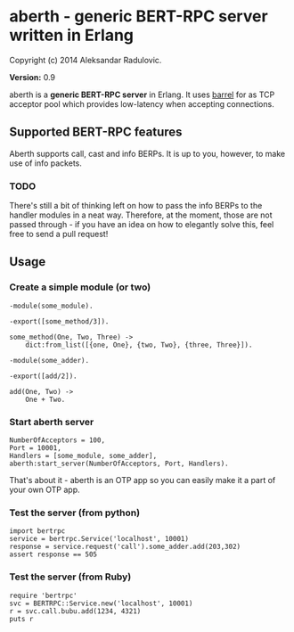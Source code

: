 # aberth - generic BERT-RPC server written in Erlang

Copyright (c) 2014 Aleksandar Radulovic.

__Version:__ 0.9


aberth is a **generic BERT-RPC server** in Erlang. It uses
[barrel](https://github.com/benoitc/barrel) for as TCP acceptor pool
which provides low-latency when accepting connections.

## Supported BERT-RPC features

Aberth supports call, cast and info BERPs. It is up to you, however, to make use of info packets.

### TODO

There's still a bit of thinking left on how to pass the info BERPs to the handler modules in a neat way.
Therefore, at the moment, those are not passed through - if you have an idea on how to elegantly solve this,
feel free to send a pull request!

## Usage

### Create a simple module (or two)

```
-module(some_module).

-export([some_method/3]).

some_method(One, Two, Three) ->
	dict:from_list([{one, One}, {two, Two}, {three, Three}]).
```

```
-module(some_adder).

-export([add/2]).

add(One, Two) ->
	One + Two.
```

### Start aberth server

```
NumberOfAcceptors = 100,
Port = 10001,
Handlers = [some_module, some_adder],
aberth:start_server(NumberOfAcceptors, Port, Handlers).
```

That's about it - aberth is an OTP app so you can easily make it a part of your own OTP app.

### Test the server (from python)

```
import bertrpc
service = bertrpc.Service('localhost', 10001)
response = service.request('call').some_adder.add(203,302)
assert response == 505
```

### Test the server (from Ruby)

```
require 'bertrpc'
svc = BERTRPC::Service.new('localhost', 10001)
r = svc.call.bubu.add(1234, 4321)
puts r
```



